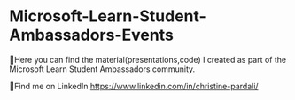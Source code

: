 # Microsoft-Learn-Student-Ambassadors-Events

🔆Here you can find the material(presentations,code) I created as part of the Microsoft Learn Student Ambassadors community.

🔸Find me on LinkedIn https://www.linkedin.com/in/christine-pardali/

